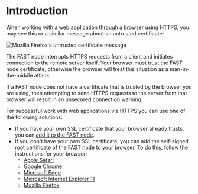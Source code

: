 [link-node-installation]:       install-certificate-on-fast-node.md
[link-safari-ssl]:              browsers-ssl/safari-ssl.md
[link-chrome-ssl]:              browsers-ssl/chrome-ssl.md
[link-edge-ssl]:                browsers-ssl/edge-ssl.md
[link-ie11-ssl]:                browsers-ssl/ie11-ssl.md
[link-firefox-ssl]:             browsers-ssl/firefox-ssl.md

[img-insecure-connection]:      ../../images/fast/qsg/common/deployment/11-qsg-fast-inst-untrusted-cert.png


# Introduction

When working with a web application through a browser using HTTPS, you may see this or a similar message about an untrusted certificate:

![Mozilla Firefox's untrusted certificate message][img-insecure-connection]

The FAST node interrupts HTTPS requests from a client and initiates connection to the remote server itself. Your browser must trust the FAST node certificate, otherwise the browser will treat this situation as a man-in-the-middle attack.  

If a FAST node does not have a certificate that is trusted by the browser you are using, then attempting to send HTTPS requests to the server from that browser will result in an unsecured connection warning. 

For successful work with web applications via HTTPS you can use one of the following solutions:
* If you have your own SSL certificate that your browser already trusts, you can [add it to the FAST node][link-node-installation].
* If you don't have your own SSL certificate, you can add the self-signed root certificate of the FAST node to your browser. To do this, follow the instructions for your browser:
    * [Apple Safari][link-safari-ssl]
    * [Google Chrome][link-chrome-ssl]
    * [Microsoft Edge][link-edge-ssl]
    * [Microsoft Internet Explorer 11][link-ie11-ssl]
    * [Mozilla Firefox][link-firefox-ssl]